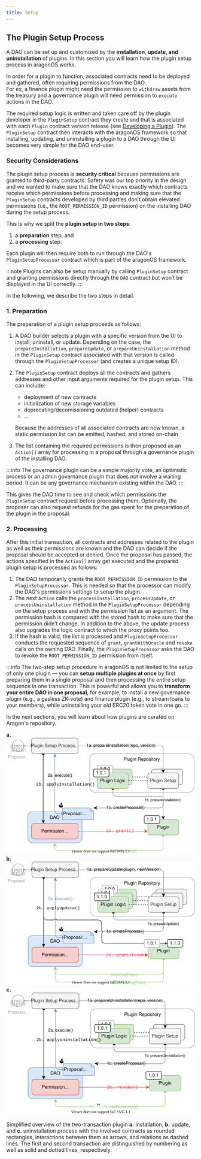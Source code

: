 ```yaml
---
title: Setup
---
```


## The Plugin Setup Process

A DAO can be set up and customized by the **installation**, **update, and** **uninstallation** of plugins.
In this section you will learn how the plugin setup process in aragonOS works.

In order for a plugin to function, associated contracts need to be deployed and gathered, often requiring permissions from the DAO.  
For ex, a finance plugin might need the permission to `withdraw` assets from the treasury and a governance plugin will need permission to `execute` actions in the DAO.

The required setup logic is written and taken care off by the plugin developer in the `PluginSetup` contract they create and that is associated with each `Plugin` contract version release (see [Developing a Plugin](docs/core/02-how-to-guides/01-plugin-development/index.md)). The `PluginSetup` contract then interacts with the aragonOS framework so that installing, updating, and uninstalling a plugin to a DAO through the UI becomes very simple for the DAO end-user.

### Security Considerations

The plugin setup process is **security critical** because permissions are granted to third-party contracts.
Safety was our top priority in the design and we wanted to make sure that the DAO knows exactly which contracts receive which permissions before processing and making sure that the `PluginSetup` contracts developed by third parties don’t obtain elevated permissions (i.e., the `ROOT_PERMISSION_ID` permission) on the installing DAO during the setup process.

This is why we split the **plugin setup in two steps**:

1. a **preparation** step, and
2. a **processing** step.

Each plugin will then require both to run through the DAO's `PluginSetupProcessor` contract which is part of the aragonOS framework.

:::note
Plugins can also be setup manually by calling `PluginSetup` contract and granting permissions directly through the `DAO` contract but won’t be displayed in the UI correctly.
:::

In the following, we describe the two steps in detail.

### 1. Preparation

The preparation of a plugin setup proceeds as follows:

1. A DAO builder selects a plugin with a specific version from the UI to install, uninstall, or update. Depending on the case, the `prepareInstallation`, `prepareUpdate`, or `prepareUninstallation` method in the `PluginSetup` contract associated with that version is called through the `PluginSetupProcessor` (and creates a unique setup ID).
2. The `PluginSetup` contract deploys all the contracts and gathers addresses and other input arguments required for the plugin setup. This can include:

   - deployment of new contracts
   - initialization of new storage variables
   - deprecating/decomissioning outdated (helper) contracts
   - ...

   Because the addresses of all associated contracts are now known, a static permission list can be emitted, hashed, and stored on-chain

3. The list containing the required permissions is then proposed as an `Action[]` array for processing in a proposal through a governance plugin of the installing DAO.

:::info
The governance plugin can be a simple majority vote, an optimistic process or an admin governance plugin that does not involve a waiting period. It can be any governance mechanism existing within the DAO.
:::

This gives the DAO time to see and check which permissions the `PluginSetup` contract request before processing them. Optionally, the proposer can also request refunds for the gas spent for the preparation of the plugin in the proposal.

### 2. Processing

After this initial transaction, all contracts and addresses related to the plugin as well as their permissions are known and the DAO can decide if the proposal should be accepted or denied.
Once the proposal has passed, the actions specified in the `Action[]` array get executed and the prepared plugin setup is processed as follows:

1. The DAO temporarily grants the `ROOT_PERMISSION_ID` permission to the `PluginSetupProcessor`. This is needed so that the processor can modify the DAO's permissions settings to setup the plugin.
2. The next `Action` calls the `processInstallation`, `processUpdate`, or `processUninstallation` method in the `PluginSetupProcessor` depending on the setup process and with the permission list as an argument. The permission hash is compared with the stored hash to make sure that the permission didn’t change.
   In addition to the above, the update process also upgrades the logic contract to which the proxy points too.
3. If the hash is valid, the list is processed and `PluginSetupProcessor` conducts the requested sequence of `grant`, `grantWithOracle` and `revoke` calls on the owning DAO.
   Finally, the `PluginSetupProcessor` asks the DAO to revoke the `ROOT_PERMISSION_ID` permission from itself.

:::info
The two-step setup procedure in aragonOS is not limited to the setup of only one plugin — you can **setup multiple plugins at once** by first preparing them in a single proposal and then processing the entire setup sequence in one transaction. This is powerful and allows you to **transform your entire DAO in one proposal**, for example, to install a new governance plugin (e.g., a gasless ZK-vote) and finance plugin (e.g., to stream loans to your members), while uninstalling your old ERC20 token vote in one go.
:::

In the next sections, you will learn about how plugins are curated on Aragon's repository.

<div class="center-column">

**a.** ![Schematic depiction of the plugin installation process.](plugin-installation.drawio.svg)
**b.** ![Schematic depiction of the plugin update process.](plugin-update.drawio.svg)
**c.** ![Schematic depiction of the plugin uninstallation process.](plugin-uninstallation.drawio.svg)

<p class="caption"> 
   Simplified overview of the two-transaction plugin <b>a.</b> installation, <b>b.</b> update, and <b>c.</b> uninstallation process with the involved contracts as rounded rectangles, interactions between them as arrows, and relations as dashed lines. The first and second transaction are distinguished by numbering as well as solid and dotted lines, respectively. 
</p>

</div>
